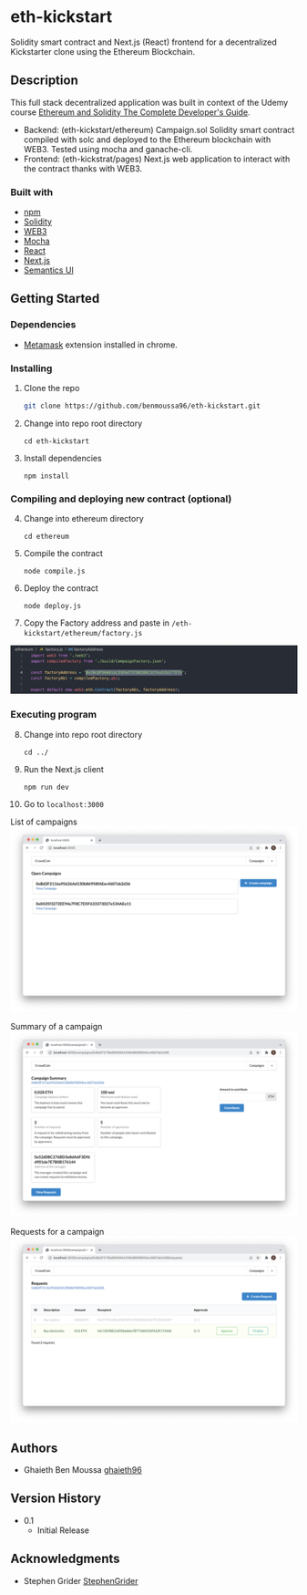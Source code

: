# eth-kickstart
Solidity smart contract and Next.js (React) frontend for a decentralized Kickstarter clone using the Ethereum Blockchain.

## Description

This full stack decentralized application was built in context of the Udemy course [Ethereum and Solidity The Complete Developer's Guide](https://www.udemy.com/course/ethereum-and-solidity-the-complete-developers-guide/).
* Backend: (eth-kickstart/ethereum)
    Campaign.sol Solidity smart contract compiled with solc and deployed to the Ethereum blockchain with WEB3.
    Tested using mocha and ganache-cli.
* Frontend: (eth-kickstrat/pages)
    Next.js web application to interact with the contract thanks with WEB3.

### Built with

* [npm](https://www.npmjs.com)
* [Solidity](https://github.com/ethereum/solidity)
* [WEB3](https://web3js.readthedocs.io/en/v1.5.2/)
* [Mocha](https://mochajs.org)
* [React](https://reactjs.org)
* [Next.js](https://nextjs.org)
* [Semantics UI](https://semantic-ui.com)

## Getting Started

### Dependencies

* [Metamask](https://metamask.io) extension installed in chrome.

### Installing

1. Clone the repo
   ```sh
   git clone https://github.com/benmoussa96/eth-kickstart.git
   ```
2. Change into repo root directory
    ```
    cd eth-kickstart
    ```
3. Install dependencies
    ```
    npm install
    ```

### Compiling and deploying new contract (optional)

4. Change into ethereum directory
    ```
    cd ethereum
    ```
5. Compile the contract
    ```
    node compile.js
    ```
6. Deploy the contract
    ```
    node deploy.js
    ```
7. Copy the Factory address and paste in `/eth-kickstart/ethereum/factory.js`

![Factory address](https://github.com/benmoussa96/eth-kickstart/blob/master/images/factory.png?raw=true)

### Executing program

8. Change into repo root directory
    ```
    cd ../
    ```
9. Run the Next.js client
    ```
    npm run dev
    ```
10. Go to `localhost:3000`


List of campaigns
![List of campaigns](https://github.com/benmoussa96/eth-kickstart/blob/master/images/campaigns-list.png?raw=true)

Summary of a campaign
![Summary of a campaign](https://github.com/benmoussa96/eth-kickstart/blob/master/images/campaign-summary.png?raw=true)

Requests for a campaign
![Requests for a campaign](https://github.com/benmoussa96/eth-kickstart/blob/master/images/campaign-requests.png?raw=true)

## Authors

* Ghaieth Ben Moussa
    [ghaieth96](https://github.com/benmoussa96)

## Version History

* 0.1
    * Initial Release

## Acknowledgments

* Stephen Grider
    [StephenGrider](https://github.com/StephenGrider)
